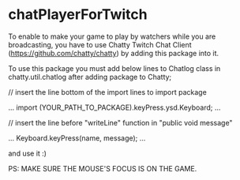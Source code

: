# chatPlayerForTwitch

To enable to make your game to play by watchers while you are broadcasting, you have to use Chatty Twitch Chat Client (https://github.com/chatty/chatty) by adding this package  into it. 

To use this package you must add below lines to Chatlog class in chatty.util.chatlog after adding package to Chatty;

// insert the line bottom of the import lines to import package 

...
import (YOUR_PATH_TO_PACKAGE).keyPress.ysd.Keyboard;
...

// insert the line before "writeLine" function in "public void message" 

...
Keyboard.keyPress(name, message);
...

and use it :)

PS: MAKE SURE THE MOUSE'S FOCUS IS ON THE GAME.
